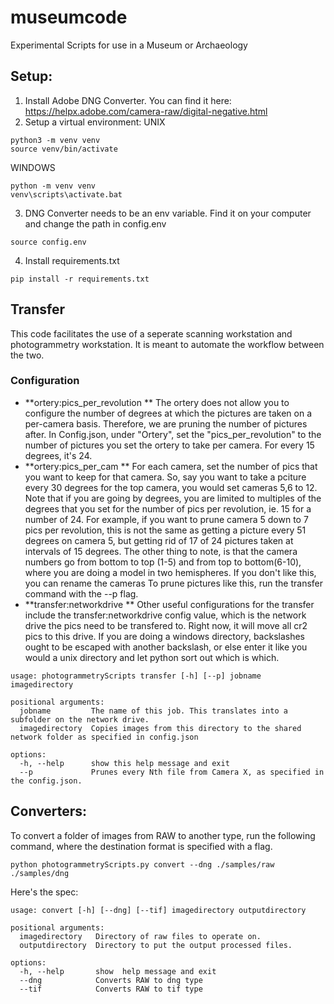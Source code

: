 # museumcode
Experimental  Scripts for use in a Museum or Archaeology
## Setup:
1. Install Adobe DNG Converter. You can find it here: https://helpx.adobe.com/camera-raw/digital-negative.html
2. Setup a virtual environment:
  UNIX
  ```
  python3 -m venv venv
  source venv/bin/activate
  ```
  WINDOWS
  ```
  python -m venv venv
  venv\scripts\activate.bat
  ```
3. DNG Converter needs to be an env variable. Find it on your computer and change the path in config.env
  ```
  source config.env
  ```

4.  Install requirements.txt
  ```
  pip install -r requirements.txt
  ```
## Transfer
This code facilitates the use of a seperate scanning workstation and photogrammetry workstation. It is meant to automate the workflow between the two.
### Configuration
- **ortery:pics_per_revolution ** The ortery does not allow you to configure the number of degrees at which the pictures are taken on a per-camera basis. Therefore, we are pruning the number of pictures after.
In Config.json, under "Ortery", set the "pics_per_revolution" to the number of pictures you set the ortery to take per camera. For every 15 degrees, it's 24.
- **ortery:pics_per_cam ** For each camera, set the number of pics that you want to keep for that camera. So, say you want to take a pciture every 30 degrees for the top camera, you would set cameras 5,6 to 12. Note that if you are going by degrees, you are limited to multiples of the degrees that you set for the number of pics per revolution, ie. 15 for a number of 24. For example, if you want to prune camera 5 down to 7 pics per revolution, this is not the same as getting a picture every 51 degrees on camera 5, but getting rid of 17 of 24 pictures taken at intervals of 15 degrees. The other thing to note, is that the camera numbers go from bottom to top (1-5) and from top to bottom(6-10), where you are doing a model in two hemispheres. If you don't like this, you can rename the cameras To prune pictures like this, run the transfer command with the --p flag.
- **transfer:networkdrive ** Other useful configurations for the transfer include the transfer:networkdrive config value, which is the network drive the pics need to be transfered to. Right now, it will move all cr2 pics to this drive. If you are doing a windows directory, backslashes ought to be escaped with another backslash, or else enter it like you would a unix directory and let python sort out which is which.

```
usage: photogrammetryScripts transfer [-h] [--p] jobname imagedirectory

positional arguments:
  jobname         The name of this job. This translates into a subfolder on the network drive.
  imagedirectory  Copies images from this directory to the shared network folder as specified in config.json

options:
  -h, --help      show this help message and exit
  --p             Prunes every Nth file from Camera X, as specified in the config.json.
```

## Converters:
To convert a folder of images from RAW to another type, run the following command, where the destination format is specified with a flag.
```
python photogrammetryScripts.py convert --dng ./samples/raw ./samples/dng
```
Here's the spec:
```
usage: convert [-h] [--dng] [--tif] imagedirectory outputdirectory

positional arguments:
  imagedirectory   Directory of raw files to operate on.
  outputdirectory  Directory to put the output processed files.

options:
  -h, --help       show  help message and exit
  --dng            Converts RAW to dng type
  --tif            Converts RAW to tif type
```

